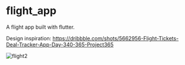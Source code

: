 # flight_app

A flight app built with flutter.

Design inspiration: https://dribbble.com/shots/5662956-Flight-Tickets-Deal-Tracker-App-Day-340-365-Project365



![flight2](https://user-images.githubusercontent.com/44390350/112883776-3c9c6300-90be-11eb-98d1-ba5bdcf68533.gif) 

